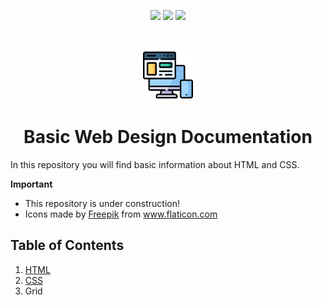<!-- PROJECT SHIELDS -->
<p align="center">
    <a href="https://github.com/patricia-ternes/Basic_WebDesign/graphs/contributors" alt="Contributors">
        <img src="https://img.shields.io/github/contributors/patricia-ternes/Basic_WebDesign?color=%2366FFC3&logo=GitHub&logoColor=%2366FFC3&style=for-the-badge" /></a>
     <a href="https://github.com/patricia-ternes/Basic_WebDesign/blob/main/LICENSE" alt="License">
        <img src="https://img.shields.io/github/license/patricia-ternes/Basic_WebDesign?color=FFB3BC&style=for-the-badge" /></a>
    <a href="https://linkedin.com/in/patricia-ternes/"  alt="LinkedIn">
        <img src="https://img.shields.io/badge/-LinkedIn-black.svg?style=for-the-badge&logo=linkedin&colorB=555&logoColor=99F4FB" /></a>
</p>

<!-- PROJECT LOGO -->
<br />
<p align="center">
    <a href="#important">
        <img src="inputs/icons/001-ui-design.png" alt="Logo" height="80" id="logo">
    </a>
    <h1 align="center"> Basic Web Design Documentation </h1>
</p>

In this repository you will find basic information about HTML and CSS.

<a id="important"></a>
**Important**

- This repository is under construction!
- <div>Icons made by <a href="https://www.freepik.com" title="Freepik">Freepik</a> from <a href="https://www.flaticon.com/" title="Flaticon">www.flaticon.com</a></div>

## Table of Contents

1. [HTML](01-HTML/)
1. [CSS](02-CSS/)
1. Grid

